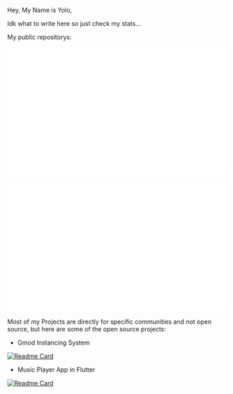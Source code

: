 Hey,
My Name is Yolo,

Idk what to write here so just check my stats...

My public repositorys:

[![](https://raw.githubusercontent.com/Yolo-TM/stats/master/generated/overview.svg#gh-dark-mode-only)]()

[![](https://raw.githubusercontent.com/Yolo-TM/stats/master/generated/languages.svg#gh-dark-mode-only)]()





Most of my Projects are directly for specific communities and not open source,
but here are some of the open source projects:

- Gmod Instancing System

[![Readme Card](https://github-readme-stats.vercel.app/api/pin/?username=ibimsnicesyolo&repo=gmod_instances#gh-dark-mode-only)](https://github.com/SEBRP/gmod_instances)

- Music Player App in Flutter

[![Readme Card](https://github-readme-stats.vercel.app/api/pin/?username=ibimsnicesyolo&repo=musicplayer#gh-dark-mode-only)](https://github.com/Yolo-TM/musicplayer)
